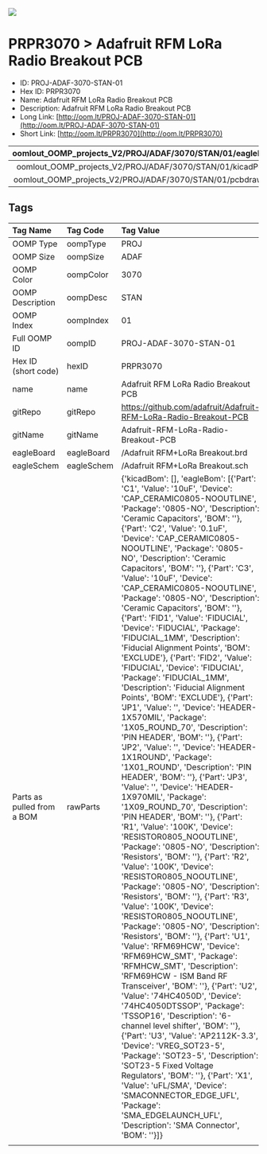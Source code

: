 


  
![][im]
# PRPR3070 > Adafruit RFM LoRa Radio Breakout PCB

- ID: PROJ-ADAF-3070-STAN-01
- Hex ID: PRPR3070
- Name: Adafruit RFM LoRa Radio Breakout PCB
- Description: Adafruit RFM LoRa Radio Breakout PCB
- Long Link: [http://oom.lt/PROJ-ADAF-3070-STAN-01](http://oom.lt/PROJ-ADAF-3070-STAN-01)
- Short Link: [http://oom.lt/PRPR3070](http://oom.lt/PRPR3070)
  

|oomlout_OOMP_projects_V2/PROJ/ADAF/3070/STAN/01/eagleImage.png|oomlout_OOMP_projects_V2/PROJ/ADAF/3070/STAN/01/eagleSchemImage.png|oomlout_OOMP_projects_V2/PROJ/ADAF/3070/STAN/01/kicadPcb3dFront.png|oomlout_OOMP_projects_V2/PROJ/ADAF/3070/STAN/01/kicadPcb3dBack.png|
| :---: | :---: | :---: | :---: |
|oomlout_OOMP_projects_V2/PROJ/ADAF/3070/STAN/01/kicadPcb3d.png|oomlout_OOMP_projects_V2/PROJ/ADAF/3070/STAN/01/bomBack.png|oomlout_OOMP_projects_V2/PROJ/ADAF/3070/STAN/01/bomFront.png|oomlout_OOMP_projects_V2/PROJ/ADAF/3070/STAN/01/pcbdraw.svg|
|oomlout_OOMP_projects_V2/PROJ/ADAF/3070/STAN/01/pcbdrawBack.svg||||

## Tags
  

|Tag Name|Tag Code|Tag Value|
| :--- | :--- | :--- |
|OOMP Type|oompType|PROJ|
|OOMP Size|oompSize|ADAF|
|OOMP Color|oompColor|3070|
|OOMP Description|oompDesc|STAN|
|OOMP Index|oompIndex|01|
|Full OOMP ID|oompID|PROJ-ADAF-3070-STAN-01|
|Hex ID (short code)|hexID|PRPR3070|
|name|name|Adafruit RFM LoRa Radio Breakout PCB|
|gitRepo|gitRepo|https://github.com/adafruit/Adafruit-RFM-LoRa-Radio-Breakout-PCB|
|gitName|gitName|Adafruit-RFM-LoRa-Radio-Breakout-PCB|
|eagleBoard|eagleBoard|/Adafruit RFM+LoRa Breakout.brd|
|eagleSchem|eagleSchem|/Adafruit RFM+LoRa Breakout.sch|
|Parts as pulled from a BOM|rawParts|{'kicadBom': [], 'eagleBom': [{'Part': 'C1', 'Value': '10uF', 'Device': 'CAP_CERAMIC0805-NOOUTLINE', 'Package': '0805-NO', 'Description': 'Ceramic Capacitors', 'BOM': ''}, {'Part': 'C2', 'Value': '0.1uF', 'Device': 'CAP_CERAMIC0805-NOOUTLINE', 'Package': '0805-NO', 'Description': 'Ceramic Capacitors', 'BOM': ''}, {'Part': 'C3', 'Value': '10uF', 'Device': 'CAP_CERAMIC0805-NOOUTLINE', 'Package': '0805-NO', 'Description': 'Ceramic Capacitors', 'BOM': ''}, {'Part': 'FID1', 'Value': 'FIDUCIAL', 'Device': 'FIDUCIAL', 'Package': 'FIDUCIAL_1MM', 'Description': 'Fiducial Alignment Points', 'BOM': 'EXCLUDE'}, {'Part': 'FID2', 'Value': 'FIDUCIAL', 'Device': 'FIDUCIAL', 'Package': 'FIDUCIAL_1MM', 'Description': 'Fiducial Alignment Points', 'BOM': 'EXCLUDE'}, {'Part': 'JP1', 'Value': '', 'Device': 'HEADER-1X570MIL', 'Package': '1X05_ROUND_70', 'Description': 'PIN HEADER', 'BOM': ''}, {'Part': 'JP2', 'Value': '', 'Device': 'HEADER-1X1ROUND', 'Package': '1X01_ROUND', 'Description': 'PIN HEADER', 'BOM': ''}, {'Part': 'JP3', 'Value': '', 'Device': 'HEADER-1X970MIL', 'Package': '1X09_ROUND_70', 'Description': 'PIN HEADER', 'BOM': ''}, {'Part': 'R1', 'Value': '100K', 'Device': 'RESISTOR0805_NOOUTLINE', 'Package': '0805-NO', 'Description': 'Resistors', 'BOM': ''}, {'Part': 'R2', 'Value': '100K', 'Device': 'RESISTOR0805_NOOUTLINE', 'Package': '0805-NO', 'Description': 'Resistors', 'BOM': ''}, {'Part': 'R3', 'Value': '100K', 'Device': 'RESISTOR0805_NOOUTLINE', 'Package': '0805-NO', 'Description': 'Resistors', 'BOM': ''}, {'Part': 'U1', 'Value': 'RFM69HCW', 'Device': 'RFM69HCW_SMT', 'Package': 'RFMHCW_SMT', 'Description': 'RFM69HCW - ISM Band RF Transceiver', 'BOM': ''}, {'Part': 'U2', 'Value': '74HC4050D', 'Device': '74HC4050DTSSOP', 'Package': 'TSSOP16', 'Description': '6-channel level shifter', 'BOM': ''}, {'Part': 'U3', 'Value': 'AP2112K-3.3', 'Device': 'VREG_SOT23-5', 'Package': 'SOT23-5', 'Description': 'SOT23-5 Fixed Voltage Regulators', 'BOM': ''}, {'Part': 'X1', 'Value': 'uFL/SMA', 'Device': 'SMACONNECTOR_EDGE_UFL', 'Package': 'SMA_EDGELAUNCH_UFL', 'Description': 'SMA Connector', 'BOM': ''}]}|
||||



[im]: PROJ/ADAF/3070/STAN/01/kicadPcb3d_450.png
